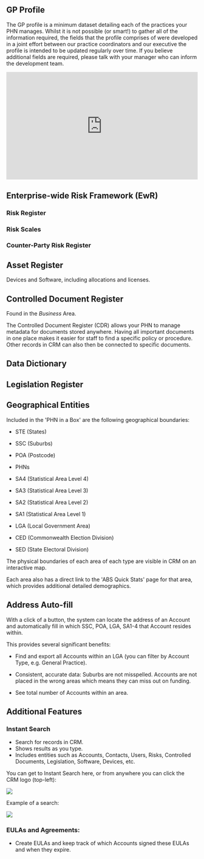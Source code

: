 

## GP Profile

The GP profile is a minimum dataset detailing each of the practices your PHN manages. Whilst it is not possible (or smart!) to gather all of the information required, the fields that the profile comprises of were developed in a joint effort between our practice coordinators and our executive the profile is intended to be updated regularly over time. If you believe additional fields are required, please talk with your manager who can inform the development team.

<div style="position: relative; padding-bottom: 56.25%; height: 0; overflow: hidden; max-width: 100%; height: auto;">
    <iframe src="https://www.youtube.com/embed/P8YCFshdRaY" frameborder="0" allowfullscreen style="position: absolute; top: 0; left: 0; width: 100%; height: 100%;"></iframe>
</div>

## Enterprise-wide Risk Framework (EwR)

### Risk Register

### Risk Scales

### Counter-Party Risk Register

## Asset Register

Devices and Software, including allocations and licenses.

## Controlled Document Register

Found in the _Business_ Area.

The Controlled Document Register (CDR) allows your PHN to manage metadata for documents stored anywhere. Having all important documents in one place makes it easier for staff to find a specific policy or procedure. Other records in CRM can also then be connected to specific documents.

## Data Dictionary

## Legislation Register

## Geographical Entities

Included in the 'PHN in a Box' are the following geographical boundaries:

- STE (States)

- SSC (Suburbs)

- POA (Postcode)

- PHNs

- SA4 (Statistical Area Level 4)

- SA3 (Statistical Area Level 3)

- SA2 (Statistical Area Level 2)

- SA1 (Statistical Area Level 1)

- LGA (Local Government Area)

- CED (Commonwealth Election Division)

- SED (State Electoral Division)

The physical boundaries of each area of each type are visible in CRM on an interactive map.

Each area also has a direct link to the 'ABS Quick Stats' page for that area, which provides additional detailed demographics.

## Address Auto-fill

With a click of a button, the system can locate the address of an Account and automatically fill in which SSC, POA, LGA, SA1-4 that Account resides within.

This provides several significant benefits:

- Find and export all Accounts within an LGA (you can filter by Account Type, e.g. General Practice).

- Consistent, accurate data: Suburbs are not misspelled. Accounts are not placed in the wrong areas which means they can miss out on funding.

- See total number of Accounts within an area.

## Additional Features

### Instant Search

- Search for records in CRM.
- Shows results as you type.
- Includes entities such as Accounts, Contacts, Users, Risks, Controlled Documents, Legislation, Software, Devices, etc.

You can get to Instant Search here, or from anywhere you can click the CRM logo (top-left):

<img src="../images/instant_search_location.png" />

Example of a search:

<img src="../images/instant_search_example.png" />

### EULAs and Agreements:

- Create EULAs and keep track of which Accounts signed these EULAs and when they expire.
